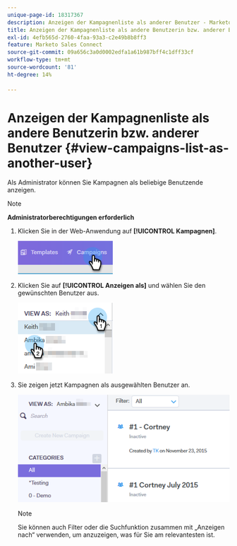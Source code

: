```yaml
---
unique-page-id: 18317367
description: Anzeigen der Kampagnenliste als anderer Benutzer - Marketo-Dokumente - Produktdokumentation
title: Anzeigen der Kampagnenliste als andere Benutzerin bzw. anderer Benutzer
exl-id: 4efb565d-2760-4faa-93a3-c2e49b8b8ff3
feature: Marketo Sales Connect
source-git-commit: 09a656c3a0d0002edfa1a61b987bff4c1dff33cf
workflow-type: tm+mt
source-wordcount: '81'
ht-degree: 14%

---
```


# Anzeigen der Kampagnenliste als andere Benutzerin bzw. anderer Benutzer {#view-campaigns-list-as-another-user}

Als Administrator können Sie Kampagnen als beliebige Benutzende anzeigen.

>[!NOTE]
>
>**Administratorberechtigungen erforderlich**

1. Klicken Sie in der Web-Anwendung auf **[!UICONTROL Kampagnen]**.

   ![](assets/one-5.png)

1. Klicken Sie auf **[!UICONTROL Anzeigen als]** und wählen Sie den gewünschten Benutzer aus.

   ![](assets/two-4.png)

1. Sie zeigen jetzt Kampagnen als ausgewählten Benutzer an.

   ![](assets/three-4.png)

   >[!NOTE]
   >
   >Sie können auch Filter oder die Suchfunktion zusammen mit „Anzeigen nach“ verwenden, um anzuzeigen, was für Sie am relevantesten ist.

